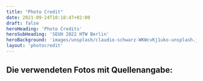 ```yaml
---
title: "Photo Credit"
date: 2021-09-24T10:18:47+02:00
draft: false
heroHeading: 'Photo Credits'
heroSubHeading: 'SEUH 2022 HTW Berlin'
heroBackground: 'images/unsplash/claudio-schwarz-WKWcvKj1uko-unsplash.jpg'
layout: 'photocredit'
---
```


## Die verwendeten Fotos mit Quellenangabe:
